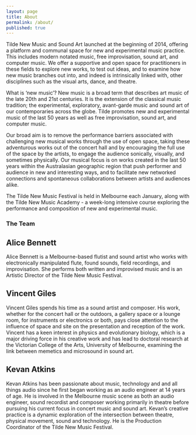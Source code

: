 ```yaml
---
layout: page
title: About
permalink: /about/
published: true
---
```


Tilde New Music and Sound Art launched at the beginning of 2014, offering a platform and communal space for new and experimental music practice. This includes modern notated music, free improvisation, sound art, and computer music. We offer a supportive and open space for practitioners in these fields to explore new works, to test out ideas, and to examine how new music branches out into, and indeed is intrinsically linked with, other disciplines such as the visual arts, dance, and theatre. 

What is ‘new music’? New music is a broad term that describes art music of the late 20th and 21st centuries. It is the extension of the classical music tradition; the experimental, exploratory, avant-garde music and sound art of our contemporaries across the globe. Tilde promotes new and experimental music of the last 50 years as well as free improvisation, sound art, and computer music.

Our broad aim is to remove the performance barriers associated with challenging new musical works through the use of open space, taking these adventurous works out of the concert hall and by encouraging the full use of the space by the artists, to engage the audience sonically, visually, and sometimes physically. Our musical focus is on works created in the last 50 years within the Australasian geographic region that push performer and audience in new and interesting ways, and to facilitate new networked connections and spontaneous collaborations between artists and audiences alike.

The Tilde New Music Festival is held in Melbourne each January, along with the Tilde New Music Academy - a week-long intensive course exploring the performance and composition of new and experimental music.


### The Team



## Alice Bennett

Alice Bennett is a Melbourne-based flutist and sound artist who works with electronically manipulated flute, found sounds, field recordings, and improvisation. She performs both written and improvised music and is an Artistic Director of the Tilde New Music Festival. 

## Vincent Giles

Vincent Giles spends his time as a sound artist and composer. His work, whether for the concert hall or the outdoors, a gallery space or a lounge room, for instruments or electronics or both, pays close attention to the influence of space and site on the presentation and reception of the work. Vincent has a keen interest in physics and evolutionary biology, which is a major driving force in his creative work and has lead to doctoral research at the Victorian College of the Arts, University of Melbourne, examining the link between memetics and microsound in sound art.

## Kevan Atkins

Kevan Atkins has been passionate about music, technology and and all things audio since he first began working as an audio engineer at 14 years of age. He is involved in the Melbourne music scene as both an audio engineer, sound recordist and composer working primarily in theatre before pursuing his current focus in concert music and sound art. Kevan’s creative practice is a dynamic exploration of the intersection between theatre, physical movement, sound and technology. He is the Production Coordinator of the Tilde New Music Festival.
